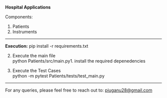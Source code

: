 **Hospital Applications**

Components:
1. Patients
2. Instruments


-------------------
**Execution:**
pip install -r requirements.txt
   
2. Execute the main file <br/>
python Patients/src/main.py1. install the required depenedencies <br/>

   
3. Execute the Test Cases <br/>
python -m pytest Patients/tests/test_main.py
   
---------------
For any queries, please feel free to reach out to:
piuganu28@gmail.com
